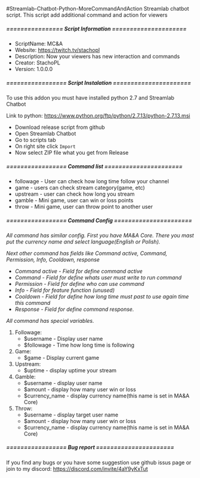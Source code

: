 #Streamlab-Chatbot-Python-MoreCommandAndAction
Streamlab chatbot script. This script add additional command and action for viewers 

##### ================ Script Information =====================
- ScriptName:   MC&A
- Website:      https://twitch.tv/stachopl
- Description:  Now your viewers has new interaction and commands
- Creator:      StachoPL
- Version:      1.0.0.0

##### ================= Script Instalation ======================

 To use this addon you must have installed python 2.7 and Streamlab Chatbot
 
 Link to python: https://www.python.org/ftp/python/2.7.13/python-2.7.13.msi

- Download release script from github
- Open Streamlab Chatbot
- Go to scripts tab
- On right site click ``Import``
- Now select ZIP file what you get from Release  

##### ================= Command list ======================

- followage - User can check how long time follow your channel
- game - users can check stream category(game, etc)
- upstream - user can check how long you stream
- gamble - Mini game, user can win or loss points
- throw - Mini game, user can throw point to another user


##### ================= Command Config ======================

_All cammand has similar config. First you have MA&A Core. There you mast
put the currency name and select language(English or Polish)._ 

_Next other command has fields like Command active, Command, Permission, Info, Cooldown, response_

- _Command active - Field for define command active_
- _Command - Field for define whats user must write to run command_
- _Permission - Field for define who can use command_
- _Info - Field for feature function (unused)_
- _Cooldown - Field for define how long time must past to use again time this command_
- _Response - Field for define command response._

_All command has special variables._

1. Followage:
    - $username - Display user name
    - $followage - Time how long time is following
2. Game:
    - $game - Display current game
3. Upstream:
    - $uptime - display uptime your stream
4. Gamble:
    - $username - display user name
    - $amount - display how many user win or loss
    - $currency_name - display currency name(this name is set in MA&A Core)
5. Throw:
    - $username - display target user name
    - $amount - display how many user win or loss
    - $currency_name - display currency name(this name is set in MA&A Core) 
    
##### ================= Bug report ======================
If you find any bugs or you have some suggestion use github issus page or
join to my discord: https://discord.com/invite/4aY9yKxTut